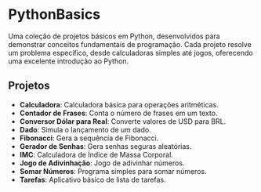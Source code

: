 # PythonBasics

Uma coleção de projetos básicos em Python, desenvolvidos para demonstrar conceitos fundamentais de programação. Cada projeto resolve um problema específico, desde calculadoras simples até jogos, oferecendo uma excelente introdução ao Python.

## Projetos

- **Calculadora**: Calculadora básica para operações aritméticas.
- **Contador de Frases**: Conta o número de frases em um texto.
- **Conversor Dólar para Real**: Converte valores de USD para BRL.
- **Dado**: Simula o lançamento de um dado.
- **Fibonacci**: Gera a sequência de Fibonacci.
- **Gerador de Senhas**: Gera senhas seguras aleatórias.
- **IMC**: Calculadora de Índice de Massa Corporal.
- **Jogo de Adivinhação**: Jogo de adivinhar números.
- **Somar Números**: Programa simples para somar números.
- **Tarefas**: Aplicativo básico de lista de tarefas.
